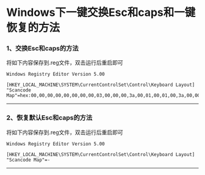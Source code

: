 # Windows下一键交换Esc和caps和一键恢复的方法

### 1、交换Esc和caps的方法

将如下内容保存到.reg文件，双击运行后重启即可

```
Windows Registry Editor Version 5.00
 
[HKEY_LOCAL_MACHINE\SYSTEM\CurrentControlSet\Control\Keyboard Layout]
"Scancode Map"=hex:00,00,00,00,00,00,00,00,03,00,00,00,3a,00,01,00,01,00,3a,00,00,00,00,00
```

----

### 2、恢复默认Esc和caps的方法

将如下内容保存到.reg文件，双击运行后重启即可

```
Windows Registry Editor Version 5.00
 
[HKEY_LOCAL_MACHINE\SYSTEM\CurrentControlSet\Control\Keyboard Layout]
"Scancode Map"=-
```

----